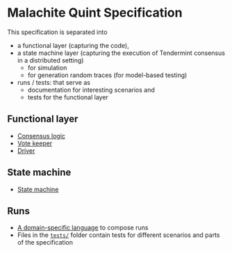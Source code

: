 # Malachite Quint Specification

This specification is separated into 
- a functional layer (capturing the code), 
- a state machine layer (capturing the execution of Tendermint consensus in a distributed setting)
    - for simulation
    - for generation random traces (for model-based testing)
- runs / tests: that serve as 
    - documentation for interesting scenarios and 
    - tests for the functional layer

## Functional layer

- [Consensus logic](./consensus.qnt)
- [Vote keeper](./votekeeper.qnt)
- [Driver](./driver.qnt)

## State machine

- [State machine](./statemachineAsync.qnt)

## Runs

- [A domain-specific language](./TendermintDSL.qnt) to compose runs
- Files in the [`tests/`](./tests/) folder contain tests for different scenarios and parts of the specification 
